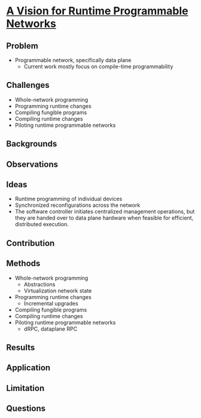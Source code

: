 # [A Vision for Runtime Programmable Networks](https://web.eecs.umich.edu/~chenang/papers/hotnets-2021-flexnet.pdf)
## Problem
- Programmable network, specifically data plane
    - Current work mostly focus on compile-time programmability
## Challenges
- Whole-network programming
- Programming runtime changes
- Compiling fungible programs
- Compiling runtime changes
- Piloting runtime programmable networks
## Backgrounds

## Observations

## Ideas
- Runtime programming of individual devices
- Synchronized reconfigurations across the network
- The software controller initiates centralized management operations, but they are handed over to data plane hardware when feasible for efficient, distributed execution.
## Contribution

## Methods
- Whole-network programming
    - Abstractions
    - Virtualization network state
- Programming runtime changes
    - Incremental upgrades
- Compiling fungible programs
- Compiling runtime changes
- Piloting runtime programmable networks
    - dRPC, dataplane RPC
## Results

## Application

## Limitation

## Questions